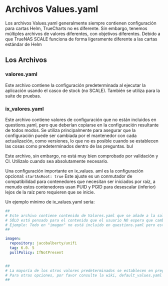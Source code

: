 # Archivos Values.yaml

Los archivos Values.yaml generalmente siempre contienen configuración para cartas Helm, TrueCharts no es diferente. Sin embargo, tenemos múltiples archivos de valores diferentes, con objetivos diferentes. Debido a que TrueNAS SCALE funciona de forma ligeramente diferente a las cartas estándar de Helm

## Los Archivos

### valores.yaml

Este archivo contiene la configuración predeterminada al ejecutar la aplicación usando el casco de stock (no SCALE). También se utiliza para la suite de pruebas.

### ix_valores.yaml

Este archivo contiene valores de configuración que no están incluidos en questions.yaml, pero que deberían copiarse en la configuración resultante de todos modos. Se utiliza principalmente para asegurar que la configuración puede ser cambiada por el mantenedor con cada actualización, como versiones, lo que no es posible cuando se establecen las cosas como predeterminados dentro de las preguntas. bul

Este archivo, sin embargo, no está muy bien comprobado por validación y CI. Utilízalo cuando sea absolutamente necesario.

Una configuración importante en ix_values. aml es la configuración opcional: `startAsRoot: true` Este ajuste es un conmutador de compatibilidad para contenedores que necesitan ser iniciados por raíz, a menudo estos contenedores usan PUID y PGID para desescalar (inferior) lejos de la raíz pero requieren que se inicie.

Un ejemplo mínimo de ix_values.yaml sería:

```yaml
##
# Este archivo contiene contenido de Valores.yaml que se añade a la salida de preguntas. aml
# SÓLO está pensado para el contenido que el usuario NO espera que cambie.
# Ejemplo: Todo en "imagen" no está incluido en questions.yaml pero está incluido aquí.
##

imagen:
  repository: jacobalberty/unifi
  tag: 6.0. 5
  pullPolicy: IfNotPresent


##
# La mayoría de los otros valores predeterminados se establecen en preguntas. aml
# Para otras opciones, por favor consulte la wiki, default_values.yaml o el gráfico de librería común
##

```
